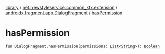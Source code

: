 [library](../../index.md) / [net.newstyleservice.common_ktx.extension](../index.md) / [androidx.fragment.app.DialogFragment](index.md) / [hasPermission](./has-permission.md)

# hasPermission

`fun DialogFragment.hasPermission(permissions: `[`List`](https://kotlinlang.org/api/latest/jvm/stdlib/kotlin.collections/-list/index.html)`<`[`String`](https://kotlinlang.org/api/latest/jvm/stdlib/kotlin/-string/index.html)`>): `[`Boolean`](https://kotlinlang.org/api/latest/jvm/stdlib/kotlin/-boolean/index.html)
